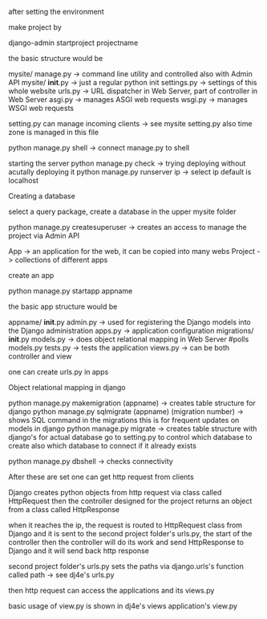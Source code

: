 after setting the environment 

make project by 

django-admin startproject projectname

the basic structure would be 

mysite/
    manage.py -> command line utility and controlled also with Admin API 
    mysite/
        __init__.py -> just a regular python init
        settings.py -> settings of this whole website
        urls.py -> URL dispatcher in Web Server, part of controller in Web Server
        asgi.py -> manages ASGI web requests
        wsgi.py -> manages WSGI web requests

setting.py can manage incoming clients -> see mysite setting.py
also time zone is managed in this file

python manage.py shell -> connect manage.py to shell

starting the server 
python manage.py check -> trying deploying without acutally deploying it
python manage.py runserver ip -> select ip default is localhost

Creating a database

select a query package, create a database in the upper mysite folder

python manage.py createsuperuser -> creates an access to manage the project via Admin API 

App -> an application for the web, it can be copied into many webs
Project -> collections of different apps

create an app

python manage.py startapp appname

the basic app structure would be 

appname/
    __init__.py
    admin.py -> used for registering the Django models into the Django administration
    apps.py -> application configuration
    migrations/
        __init__.py
    models.py -> does object relational mapping in Web Server #polls models.py
    tests.py -> tests the application 
    views.py -> can be both controller and view 

one can create urls.py in apps

Object relational mapping in django

python manage.py makemigration (appname) -> creates table structure for django
python manage.py sqlmigrate (appname) (migration number) -> shows SQL command in the migrations 
this is for frequent updates on models in django
python manage.py migrate -> creates table structure with django's for actual database
go to setting.py to control which database to create also which database to connect if it already exists

python manage.py dbshell -> checks connectivity

After these are set one can get http request from clients 

Django creates python objects from http request via class called HttpRequest
then the controller designed for the project returns an object from a class called HttpResponse

when it reaches the ip, the request is routed to HttpRequest class from Django and it is sent to the second project folder's urls.py, the start of the controller
then the controller will do its work and send HttpResponse to Django and it will send back http response

second project folder's urls.py sets the paths via django.urls's function called path -> see dj4e's urls.py

then http request can access the applications and its views.py

basic usage of view.py is shown in dj4e's views application's view.py